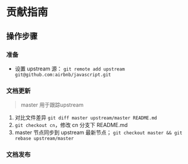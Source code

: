 # 贡献指南

## 操作步骤
### 准备
- 设置 upstream 源： `git remote add upstream git@github.com:airbnb/javascript.git`

### 文档更新
> master 用于跟踪upstream

1. 对比文件差异 `git diff master upstream/master README.md`
3. `git checkout cn`，修改 cn 分支下 README.md
4. master 节点同步到 upstream 最新节点； `git checkout master && git rebase upstream/master`

### 文档发布
